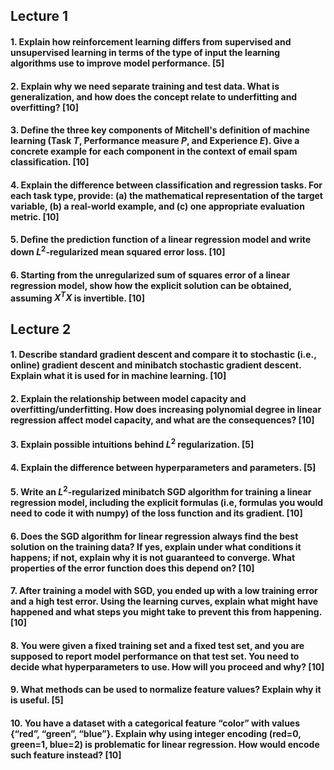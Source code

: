 ## Lecture 1

#### 1. Explain how reinforcement learning differs from supervised and unsupervised learning in terms of the type of input the learning algorithms use to improve model performance. [5]

#### 2. Explain why we need separate training and test data. What is generalization, and how does the concept relate to underfitting and overfitting? [10]

#### 3. Define the three key components of Mitchell's definition of machine learning (Task $T$, Performance measure $P$, and Experience $E$). Give a concrete example for each component in the context of email spam classification. [10]

#### 4. Explain the difference between classification and regression tasks. For each task type, provide: (a) the mathematical representation of the target variable, (b) a real-world example, and (c) one appropriate evaluation metric. [10]

#### 5. Define the prediction function of a linear regression model and write down $L^2$-regularized mean squared error loss. [10]

#### 6. Starting from the unregularized sum of squares error of a linear regression model, show how the explicit solution can be obtained, assuming $X^TX$ is invertible. [10]

## Lecture 2

#### 1. Describe standard gradient descent and compare it to stochastic (i.e., online) gradient descent and minibatch stochastic gradient descent. Explain what it is used for in machine learning. [10]

#### 2. Explain the relationship between model capacity and overfitting/underfitting. How does increasing polynomial degree in linear regression affect model capacity, and what are the consequences? [10]

#### 3. Explain possible intuitions behind $L^2$ regularization. [5]

#### 4. Explain the difference between hyperparameters and parameters. [5]

#### 5. Write an $L^2$-regularized minibatch SGD algorithm for training a linear regression model, including the explicit formulas (i.e, formulas you would need to code it with numpy) of the loss function and its gradient. [10]

#### 6. Does the SGD algorithm for linear regression always find the best solution on the training data? If yes, explain under what conditions it happens; if not, explain why it is not guaranteed to converge. What properties of the error function does this depend on? [10]

#### 7. After training a model with SGD, you ended up with a low training error and a high test error. Using the learning curves, explain what might have happened and what steps you might take to prevent this from happening. [10]

#### 8. You were given a fixed training set and a fixed test set, and you are supposed to report model performance on that test set. You need to decide what hyperparameters to use. How will you proceed and why? [10]

#### 9. What methods can be used to normalize feature values? Explain why it is useful. [5]

#### 10. You have a dataset with a categorical feature “color” with values {“red”, “green”, “blue”}. Explain why using integer encoding (red=0, green=1, blue=2) is problematic for linear regression. How would encode such feature instead? [10]
